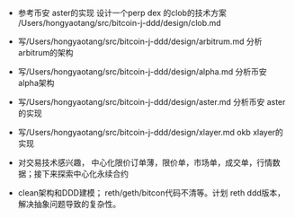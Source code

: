 #

- 参考币安 aster的实现 设计一个perp dex 的clob的技术方案 /Users/hongyaotang/src/bitcoin-j-ddd/design/clob.md
- 写/Users/hongyaotang/src/bitcoin-j-ddd/design/arbitrum.md 分析arbitrum的架构
- 写/Users/hongyaotang/src/bitcoin-j-ddd/design/alpha.md 分析币安 alpha架构
- 写/Users/hongyaotang/src/bitcoin-j-ddd/design/aster.md 分析币安 aster的实现
- 写/Users/hongyaotang/src/bitcoin-j-ddd/design/xlayer.md okb xlayer的实现


- 对交易技术感兴趣， 中心化限价订单薄，限价单，市场单，成交单，行情数据；接下来探索中心化永续合约
- clean架构和DDD建模； reth/geth/bitcon代码不清等。计划 reth ddd版本，解决抽象问题导致的复杂性。
